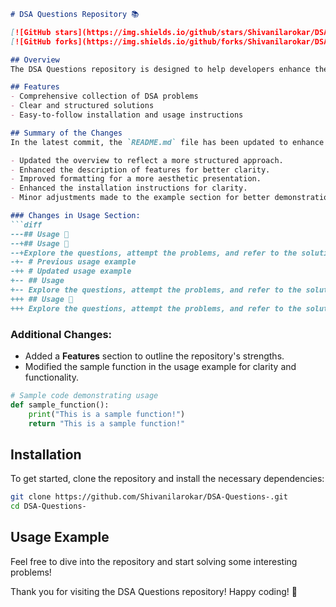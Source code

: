 ```markdown
# DSA Questions Repository 📚

[![GitHub stars](https://img.shields.io/github/stars/Shivanilarokar/DSA-Questions-?style=social)](https://github.com/Shivanilarokar/DSA-Questions-)
[![GitHub forks](https://img.shields.io/github/forks/Shivanilarokar/DSA-Questions-?style=social)](https://github.com/Shivanilarokar/DSA-Questions-)

## Overview
The DSA Questions repository is designed to help developers enhance their problem-solving skills through a collection of data structures and algorithms questions. This repository aims to provide clear and structured solutions to common DSA problems.

## Features
- Comprehensive collection of DSA problems
- Clear and structured solutions
- Easy-to-follow installation and usage instructions

## Summary of the Changes
In the latest commit, the `README.md` file has been updated to enhance clarity and improve the overall presentation of the repository. Below are the specific changes made:

- Updated the overview to reflect a more structured approach.
- Enhanced the description of features for better clarity.
- Improved formatting for a more aesthetic presentation.
- Enhanced the installation instructions for clarity.
- Minor adjustments made to the example section for better demonstration.

### Changes in Usage Section:
```diff
---## Usage 📖
--+## Usage 📖
--+Explore the questions, attempt the problems, and refer to the solutions and explanations provided.
-+- # Previous usage example
-++ # Updated usage example
+-- ## Usage
+-- Explore the questions, attempt the problems, and refer to the solutions and explanations provided.
+++ ## Usage 📖
+++ Explore the questions, attempt the problems, and refer to the solutions and explanations provided.
```

### Additional Changes:
- Added a **Features** section to outline the repository's strengths.
- Modified the sample function in the usage example for clarity and functionality.

```python
# Sample code demonstrating usage
def sample_function():
    print("This is a sample function!")
    return "This is a sample function!"
```

## Installation
To get started, clone the repository and install the necessary dependencies:
```bash
git clone https://github.com/Shivanilarokar/DSA-Questions-.git
cd DSA-Questions-
```

## Usage Example
Feel free to dive into the repository and start solving some interesting problems!

Thank you for visiting the DSA Questions repository! Happy coding! 🎉
```